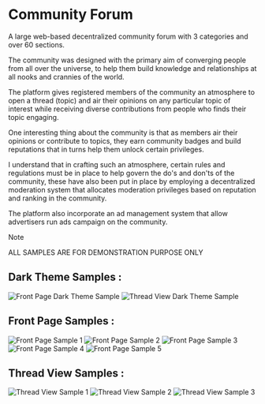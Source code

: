 # Community Forum 
A large web-based decentralized community forum with 3 categories and over 60 sections.

The community was designed with the primary aim of converging people from all over the universe, to help them build knowledge and relationships at all nooks and crannies of the world.

The platform gives registered members of the community an atmosphere to open a thread (topic) and air their opinions on any particular topic of interest while receiving diverse contributions from people who finds their topic engaging.   

One interesting thing about the community is that as members air their opinions or contribute to topics, they earn community badges and build reputations that in turns help them unlock certain privileges.

I understand that in crafting such an atmosphere, certain rules and regulations must be in place to help govern the do's and don'ts of the community, these have also been put in place by employing a decentralized moderation system that allocates moderation privileges based on reputation and ranking in the community.

The platform also incorporate an ad management system that allow advertisers run ads campaign on the community.

> [!NOTE]
> ALL SAMPLES ARE FOR DEMONSTRATION PURPOSE ONLY

## Dark Theme Samples :
<img src="https://github.com/euroadams/euroadams/blob/master/assets/public/work-samples/cf-bk-fp.jpg" alt="Front Page Dark Theme Sample" width="auto" height="auto"/>

<img src="https://github.com/euroadams/euroadams/blob/master/assets/public/work-samples/cf-bk-post.jpg" alt="Thread View Dark Theme Sample" width="auto" height="auto"/>

## Front Page Samples :
<img src="https://github.com/euroadams/euroadams/blob/master/assets/public/work-samples/cf-fp-1.jpg" alt="Front Page Sample 1" width="auto" height="auto"/>

<img src="https://github.com/euroadams/euroadams/blob/master/assets/public/work-samples/cf-fp-2.jpg" alt="Front Page Sample 2" width="auto" height="auto"/>

<img src="https://github.com/euroadams/euroadams/blob/master/assets/public/work-samples/cf-fp-3.jpg" alt="Front Page Sample 3" width="auto" height="auto"/>

<img src="https://github.com/euroadams/euroadams/blob/master/assets/public/work-samples/cf-fp-4.jpg" alt="Front Page Sample 4" width="auto" height="auto"/>

<img src="https://github.com/euroadams/euroadams/blob/master/assets/public/work-samples/cf-fp-5.jpg" alt="Front Page Sample 5" width="auto" height="auto"/>


## Thread View Samples :
<img src="https://github.com/euroadams/euroadams/blob/master/assets/public/work-samples/cf-post-1.jpg" alt="Thread View Sample 1" width="auto" height="auto"/>

<img src="https://github.com/euroadams/euroadams/blob/master/assets/public/work-samples/cf-post-2.jpg" alt="Thread View Sample 2" width="auto" height="auto"/>

<img src="https://github.com/euroadams/euroadams/blob/master/assets/public/work-samples/cf-post-3.jpg" alt="Thread View Sample 3" width="auto" height="auto"/>



